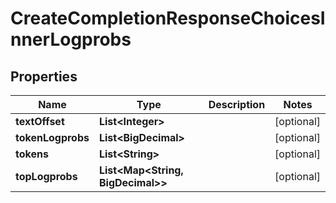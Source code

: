 

# CreateCompletionResponseChoicesInnerLogprobs


## Properties

| Name | Type | Description | Notes |
|------------ | ------------- | ------------- | -------------|
|**textOffset** | **List&lt;Integer&gt;** |  |  [optional] |
|**tokenLogprobs** | **List&lt;BigDecimal&gt;** |  |  [optional] |
|**tokens** | **List&lt;String&gt;** |  |  [optional] |
|**topLogprobs** | **List&lt;Map&lt;String, BigDecimal&gt;&gt;** |  |  [optional] |



